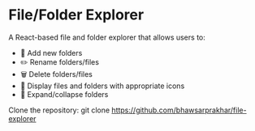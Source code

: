 # File/Folder Explorer

A React-based file and folder explorer that allows users to:

- 📂 Add new folders
- ✏️ Rename folders/files
- 🗑️ Delete folders/files
- 📄 Display files and folders with appropriate icons
- 🔽 Expand/collapse folders

Clone the repository:
git clone https://github.com/bhawsarprakhar/file-explorer

